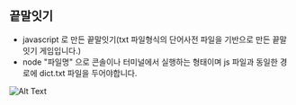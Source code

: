 끝말잇기
-----

* javascript 로 만든 끝말잇기(txt 파일형식의 단어사전 파일을 기반으로 만든 끝말잇기 게임입니다.)
* node "파일명"  으로 콘솔이나 터미널에서 실행하는 형태이며 js 파일과 동일한 경로에 dict.txt 파일을 두어야합니다.


![Alt Text](https://media.giphy.com/media/u45gBdeqjXig4V7TIv/giphy.gif)
